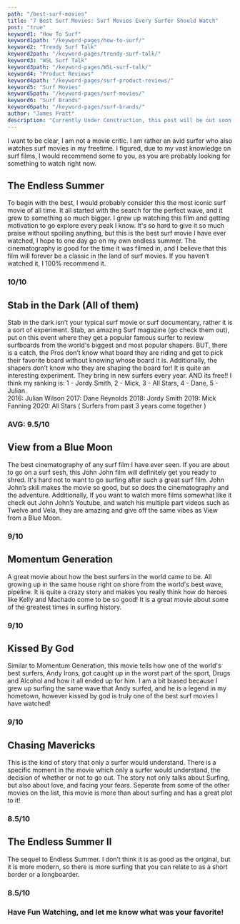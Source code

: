 ```yaml
---
path: "/best-surf-movies"
title: "7 Best Surf Movies: Surf Movies Every Surfer Should Watch"
post: "true"
keyword1: "How To Surf"
keyword1path: "/keyword-pages/how-to-surf/"
keyword2: "Trendy Surf Talk"
keyword2path: "/keyword-pages/trendy-surf-talk/"
keyword3: "WSL Surf Talk"
keyword3path: "/keyword-pages/WSL-surf-talk/"
keyword4: "Product Reviews"
keyword4path: "/keyword-pages/surf-product-reviews/"
keyword5: "Surf Movies"
keyword5path: "/keyword-pages/surf-movies/"
keyword6: "Surf Brands"
keyword6path: "/keyword-pages/surf-brands/"
author: "James Pratt"
description: "Currently Under Construction, this post will be out soon!"
---
```


<div class="post-title BSM-title"></div>

<div class="blog-post">
I want to be clear, I am not a movie critic. I am rather an avid surfer who also watches surf movies in my freetime. I figured, due to my vast knowledge on surf films, I would recommend some to you, as you are probably looking for something to watch right now.

<h2>The Endless Summer</h2>
<div class="tip-w-pic right">
<div class="BSM-endless-summer corners pic left"></div>
To begin with the best, I would probably consider this the most iconic surf movie of all time. It all started with the search for the perfect wave, and it grew to something so much bigger. I grew up watching this film and getting motivation to go explore every peak I know. It's so hard to give it so much praise without spoiling anything, but this is the best surf movie I have ever watched, I hope to one day go on my own endless summer. The cinematography is good for the time it was filmed in, and I believe that this film will forever be a classic in the land of surf movies. If you haven’t watched it, I 100% recommend it.
</div>
<h3>10/10</h3>

<h2>Stab in the Dark (All of them)</h2>
<div class="tip-w-pic left">
<div class="BSM-stab pic corners right"></div>
Stab in the dark isn’t your typical surf movie or surf documentary, rather it is a sort of experiment. Stab, an amazing Surf magazine (go check them out), put on this event where they get a popular famous surfer to review surfboards from the world's biggest and most popular shapers. BUT, there is a catch, the Pros don’t know what board they are riding and get to pick their favorite board without knowing whose board it is. Additionally, the shapers don’t know who they are shaping the board for! It is quite an interesting experiment. They bring in new surfers every year. AND its free!! I think my ranking is: 1 - Jordy Smith, 2 - Mick, 3 - All Stars, 4 - Dane, 5 - Julian.
</div>
2016: Julian Wilson
2017: Dane Reynolds
2018: Jordy Smith
2019: Mick Fanning
2020: All Stars ( Surfers from past 3 years come together )

<h3>AVG: 9.5/10</h3>

<h2>View from a Blue Moon</h2>
<div class="tip-w-pic right">
<div class="BSM-blue-moon corners pic left"></div>
The best cinematography of any surf film I have ever seen. If you are about to go on a surf sesh, this John John film will definitely get you ready to shred. It's hard not to want to go surfing after such a great surf film. John John’s skill makes the movie so good, but so does the cinematography and the adventure.
Additionally, If you want to watch more films somewhat like it check out John John’s Youtube, and watch his multiple part videos such as Twelve and Vela, they are amazing and give off the same vibes as View from a Blue Moon.
</div>
<h3>9/10<h3>

<h2>Momentum Generation</h2>
<div class="tip-w-pic left">
<div class="BSM-momentum corners pic right"></div>
A great movie about how the best surfers in the world came to be. All growing up in the same house right on shore from the world's best wave, pipeline. It is quite a crazy story and makes you really think how do heroes like Kelly and Machado come to be so good! It is a great movie about some of the greatest times in surfing history.
</div>
<h3>9/10</h3>

<h2>Kissed By God</h2>
<div class="tip-w-pic right">
<div class="BSM-kissed corners pic left"></div>
Similar to Momentum Generation, this movie tells how one of the world's best surfers, Andy Irons, got caught up in the worst part of the sport, Drugs and Alcohol and how it all ended up for him. I am a bit biased because I grew up surfing the same wave that Andy surfed, and he is a legend in my hometown, however kissed by god is truly one of the best surf movies I have watched!
</div>
<h3>9/10</h3>

<h2>Chasing Mavericks</h2>
<div class="tip-w-pic left">
<div class="BSM-chasing corners pic right"></div>
This is the kind of story that only a surfer would understand. There is a specific moment in the movie which only a surfer would understand, the decision of whether or not to go out. The story not only talks about Surfing, but also about love, and facing your fears. Seperate from some of the other movies on the list, this movie is more than about surfing and has a great plot to it!
</div>
<h3>8.5/10</h3>

<h2>The Endless Summer II</h2>
<div class="tip-w-pic right">
<div class="BSM-II pic corners left"></div>
The sequel to Endless Summer. I don’t think it is as good as the original, but it is more modern, so there is more surfing that you can relate to as a short border or a longboarder.
</div>
<h3>8.5/10</h3>

<h3>Have Fun Watching, and let me know what was your favorite!</h3>
</div>

